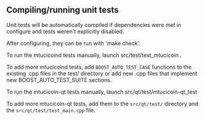 Compiling/running unit tests
------------------------------------

Unit tests will be automatically compiled if dependencies were met in configure
and tests weren't explicitly disabled.

After configuring, they can be run with 'make check'.

To run the mtucicoind tests manually, launch src/test/test_mtucicoin .

To add more mtucicoind tests, add `BOOST_AUTO_TEST_CASE` functions to the existing
.cpp files in the test/ directory or add new .cpp files that
implement new BOOST_AUTO_TEST_SUITE sections.

To run the mtucicoin-qt tests manually, launch src/qt/test/mtucicoin-qt_test

To add more mtucicoin-qt tests, add them to the `src/qt/test/` directory and
the `src/qt/test/test_main.cpp` file.
